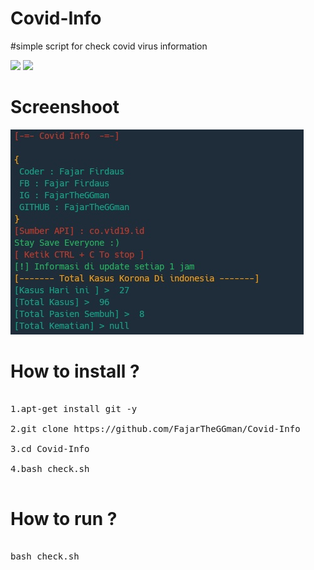 # Covid-Info
#simple script for check covid virus information

![](https://img.shields.io/badge/Language-Bash-lime) ![](https://img.shields.io/badge/Version-1.0-yellow)

# Screenshoot

![alt-text](https://github.com/FajarTheGGman/Covid-Info/blob/master/.img/Screenshot_2020-03-14-21-21-27-619_com.termux-01.jpeg)

# How to install ?

<pre>

1.apt-get install git -y

2.git clone https://github.com/FajarTheGGman/Covid-Info

3.cd Covid-Info

4.bash check.sh

</pre>

# How to run ?

<pre>

bash check.sh

</pre>

